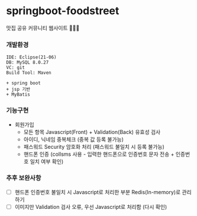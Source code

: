 # springboot-foodstreet
맛집 공유 커뮤니티 웹사이트 🍔🍕🍻

 ### 개발환경

 ```
 IDE: Eclipse(21-06)
 DB: MySQL 8.0.27
 VC: git
 Build Tool: Maven

 + spring boot
 + jsp 기반
 + MyBatis
 ```

### 기능구현

* 회원가입
  * 모든 항목 Javascript(Front) + Validation(Back) 유효성 검사
  * 아이디, 닉네임 중복체크 (중복 값 등록 불가능)
  * 패스워드 Security 암호화 처리 (패스워드 불일치 시 등록 불가능)
  * 핸드폰 인증 (collsms 사용 - 입력한 핸드폰으로 인증번호 문자 전송 + 인증번호 일치 여부 확인)

### 추후 보완사항

- [ ] 핸드폰 인증번호 불일치 시 Javascript로 처리한 부분 Redis(In-memory)로 관리하기
- [ ] 이미지만 Validation 검사 오류, 우선 Javascript로 처리함 (다시 확인)
